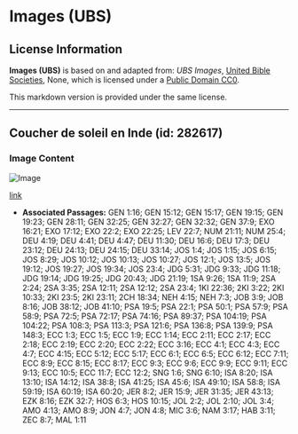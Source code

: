 # Images (UBS)

## License Information

**Images (UBS)** is based on and adapted from: _UBS Images_, [United Bible Societies](https://unitedbiblesocieties.org/), None, which is licensed under a [Public Domain CC0](https://creativecommons.org/public-domain/cc0/).

This markdown version is provided under the same license.



--------------------------------

## Coucher de soleil en Inde (id: 282617)

### Image Content

![Image](https://cdn.aquifer.bible/aquifer-content/resources/Media/WEB-0846_sunset_india.jpg)

[link](https://cdn.aquifer.bible/aquifer-content/resources/Media/WEB-0846_sunset_india.jpg)

* **Associated Passages:** GEN 1:16; GEN 15:12; GEN 15:17; GEN 19:15; GEN 19:23; GEN 28:11; GEN 32:25; GEN 32:27; GEN 32:32; GEN 37:9; EXO 16:21; EXO 17:12; EXO 22:2; EXO 22:25; LEV 22:7; NUM 21:11; NUM 25:4; DEU 4:19; DEU 4:41; DEU 4:47; DEU 11:30; DEU 16:6; DEU 17:3; DEU 23:12; DEU 24:13; DEU 24:15; DEU 33:14; JOS 1:4; JOS 1:15; JOS 6:15; JOS 8:29; JOS 10:12; JOS 10:13; JOS 10:27; JOS 12:1; JOS 13:5; JOS 19:12; JOS 19:27; JOS 19:34; JOS 23:4; JDG 5:31; JDG 9:33; JDG 11:18; JDG 19:14; JDG 19:25; JDG 20:43; JDG 21:19; 1SA 9:26; 1SA 11:9; 2SA 2:24; 2SA 3:35; 2SA 12:11; 2SA 12:12; 2SA 23:4; 1KI 22:36; 2KI 3:22; 2KI 10:33; 2KI 23:5; 2KI 23:11; 2CH 18:34; NEH 4:15; NEH 7:3; JOB 3:9; JOB 8:16; JOB 38:12; JOB 41:10; PSA 19:5; PSA 22:1; PSA 50:1; PSA 57:9; PSA 58:9; PSA 72:5; PSA 72:17; PSA 74:16; PSA 89:37; PSA 104:19; PSA 104:22; PSA 108:3; PSA 113:3; PSA 121:6; PSA 136:8; PSA 139:9; PSA 148:3; ECC 1:3; ECC 1:5; ECC 1:9; ECC 1:14; ECC 2:11; ECC 2:17; ECC 2:18; ECC 2:19; ECC 2:20; ECC 2:22; ECC 3:16; ECC 4:1; ECC 4:3; ECC 4:7; ECC 4:15; ECC 5:12; ECC 5:17; ECC 6:1; ECC 6:5; ECC 6:12; ECC 7:11; ECC 8:9; ECC 8:15; ECC 8:17; ECC 9:3; ECC 9:6; ECC 9:9; ECC 9:11; ECC 9:13; ECC 10:5; ECC 11:7; ECC 12:2; SNG 1:6; SNG 6:10; ISA 8:20; ISA 13:10; ISA 14:12; ISA 38:8; ISA 41:25; ISA 45:6; ISA 49:10; ISA 58:8; ISA 59:19; ISA 60:19; ISA 60:20; JER 8:2; JER 15:9; JER 31:35; JER 43:13; EZK 8:16; EZK 32:7; HOS 6:3; HOS 10:15; JOL 2:2; JOL 2:10; JOL 3:4; AMO 4:13; AMO 8:9; JON 4:7; JON 4:8; MIC 3:6; NAM 3:17; HAB 3:11; ZEC 8:7; MAL 1:11

